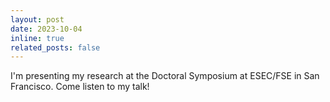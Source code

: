 ```yaml
---
layout: post
date: 2023-10-04
inline: true
related_posts: false
---
```


I'm presenting my research at the Doctoral Symposium at ESEC/FSE in San Francisco. Come listen to my talk!
